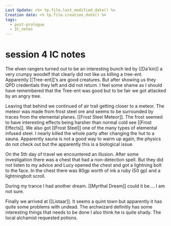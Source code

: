 ```yaml
---
Last Update: <%+ tp.file.last_modified_date() %>
Creation date: <% tp.file.creation_date() %>
tags:
  - post-prologue
  - IC_notes
---
```


# session 4 IC notes

The elven rangers turned out to be an interesting bunch led by [[Da'kin]] a very crumpy woodelf that clearly did not like us killing a tree-ent. Apparently [[Tree-ent]]'s are good creatures. But after showing us they QPD credentials they left and did not return. I feel some shame as I should have remembered that the Tree-ent was good but to be fair we got attacked by an angry tree.

Leaving that behind we continued of air trail getting closer to a meteor. The meteor was made from frost steel ore and seems to be surrounded by traces from the elemental planes. [[Frost Steel Meteor]]. The frost seemed to have interesting effects being harsher than normal cold see [[Frost Effects]]. We also got [[Frost Steel]] one of the many types of elemental infused steel. I nearly killed the whole party after changing the hut to a sauna. Apparently sauna is not a good way to warm up again, the physics do not check out but the apparently this is a biological issue.

On the 5th day of travel we encountered an illusion. After some investigation there was a chest that had a non-detection spell. But they did not listen to my advice and Lucy opened the chest and got a lightning bolt to the face. In the chest there was 80gp worth of ink a ruby (50 gp) and a lightningbolt scroll.

During my trance I had another dream. [[Myrthal Dream]] could it be.... I am not sure.

Finally we arrived at [[Listaar]]. It seems a quint town but apparently it has quite some problems with undead. The archwizard definitly has some interesting things that needs to be done I also think he is quite shady. The local alchamist requested potions. 